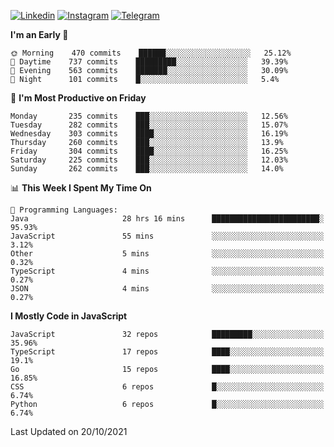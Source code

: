 [![Linkedin](https://img.shields.io/badge/-Archie-blue?style=flat-square&labelColor=gray&logo=Linkedin&logoColor=white&link=https://www.linkedin.com/in/archisdi)](https://www.linkedin.com/in/archisdi)
[![Instagram](https://img.shields.io/badge/-@archisdi-orange?style=flat-square&labelColor=gray&logo=Instagram&logoColor=white&link=https://www.instagram.com/archisdi)](https://www.instagram.com/archisdi)
[![Telegram](https://img.shields.io/badge/-aai-informational?style=flat-square&labelColor=gray&logo=telegram&logoColor=white&link=https://t.me/archisdi)](https://t.me/archisdi)

<!--START_SECTION:waka-->
**I'm an Early 🐤** 

```text
🌞 Morning    470 commits    ██████░░░░░░░░░░░░░░░░░░░   25.12% 
🌆 Daytime    737 commits    █████████░░░░░░░░░░░░░░░░   39.39% 
🌃 Evening    563 commits    ███████░░░░░░░░░░░░░░░░░░   30.09% 
🌙 Night      101 commits    █░░░░░░░░░░░░░░░░░░░░░░░░   5.4%

```
📅 **I'm Most Productive on Friday** 

```text
Monday       235 commits    ███░░░░░░░░░░░░░░░░░░░░░░   12.56% 
Tuesday      282 commits    ███░░░░░░░░░░░░░░░░░░░░░░   15.07% 
Wednesday    303 commits    ████░░░░░░░░░░░░░░░░░░░░░   16.19% 
Thursday     260 commits    ███░░░░░░░░░░░░░░░░░░░░░░   13.9% 
Friday       304 commits    ████░░░░░░░░░░░░░░░░░░░░░   16.25% 
Saturday     225 commits    ███░░░░░░░░░░░░░░░░░░░░░░   12.03% 
Sunday       262 commits    ███░░░░░░░░░░░░░░░░░░░░░░   14.0%

```


📊 **This Week I Spent My Time On** 

```text
💬 Programming Languages: 
Java                     28 hrs 16 mins      ████████████████████████░   95.93% 
JavaScript               55 mins             ░░░░░░░░░░░░░░░░░░░░░░░░░   3.12% 
Other                    5 mins              ░░░░░░░░░░░░░░░░░░░░░░░░░   0.32% 
TypeScript               4 mins              ░░░░░░░░░░░░░░░░░░░░░░░░░   0.27% 
JSON                     4 mins              ░░░░░░░░░░░░░░░░░░░░░░░░░   0.27%

```

**I Mostly Code in JavaScript** 

```text
JavaScript               32 repos            █████████░░░░░░░░░░░░░░░░   35.96% 
TypeScript               17 repos            ████░░░░░░░░░░░░░░░░░░░░░   19.1% 
Go                       15 repos            ████░░░░░░░░░░░░░░░░░░░░░   16.85% 
CSS                      6 repos             █░░░░░░░░░░░░░░░░░░░░░░░░   6.74% 
Python                   6 repos             █░░░░░░░░░░░░░░░░░░░░░░░░   6.74%

```



 Last Updated on 20/10/2021
<!--END_SECTION:waka-->